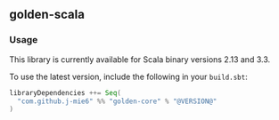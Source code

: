 ## golden-scala

### Usage

This library is currently available for Scala binary versions 2.13 and 3.3.

To use the latest version, include the following in your `build.sbt`:

```scala
libraryDependencies ++= Seq(
  "com.github.j-mie6" %% "golden-core" % "@VERSION@"
)
```

